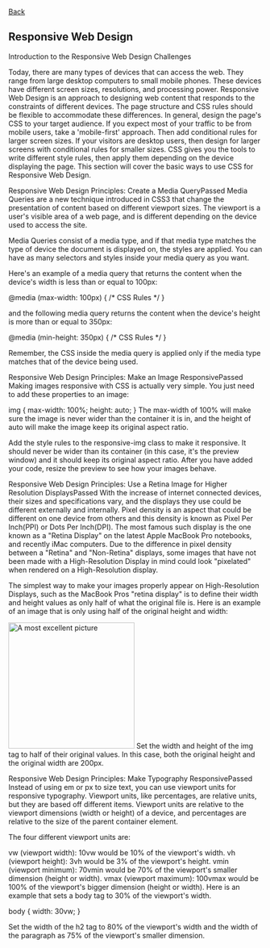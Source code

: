 [Back](../README.md)

## Responsive Web Design

Introduction to the Responsive Web Design Challenges

Today, there are many types of devices that can access the web. They range from large desktop computers to small mobile phones. These devices have different screen sizes, resolutions, and processing power. Responsive Web Design is an approach to designing web content that responds to the constraints of different devices. The page structure and CSS rules should be flexible to accommodate these differences. In general, design the page's CSS to your target audience. If you expect most of your traffic to be from mobile users, take a 'mobile-first' approach. Then add conditional rules for larger screen sizes. If your visitors are desktop users, then design for larger screens with conditional rules for smaller sizes. CSS gives you the tools to write different style rules, then apply them depending on the device displaying the page. This section will cover the basic ways to use CSS for Responsive Web Design.




Responsive Web Design Principles: Create a Media QueryPassed
Media Queries are a new technique introduced in CSS3 that change the presentation of content based on different viewport sizes. The viewport is a user's visible area of a web page, and is different depending on the device used to access the site.

Media Queries consist of a media type, and if that media type matches the type of device the document is displayed on, the styles are applied. You can have as many selectors and styles inside your media query as you want.

Here's an example of a media query that returns the content when the device's width is less than or equal to 100px:

@media (max-width: 100px) { /* CSS Rules */ }

and the following media query returns the content when the device's height is more than or equal to 350px:

@media (min-height: 350px) { /* CSS Rules */ }

Remember, the CSS inside the media query is applied only if the media type matches that of the device being used.




Responsive Web Design Principles: Make an Image ResponsivePassed
Making images responsive with CSS is actually very simple. You just need to add these properties to an image:

img {
  max-width: 100%;
  height: auto;
}
The max-width of 100% will make sure the image is never wider than the container it is in, and the height of auto will make the image keep its original aspect ratio.

Add the style rules to the responsive-img class to make it responsive. It should never be wider than its container (in this case, it's the preview window) and it should keep its original aspect ratio. After you have added your code, resize the preview to see how your images behave.





Responsive Web Design Principles: Use a Retina Image for Higher Resolution DisplaysPassed
With the increase of internet connected devices, their sizes and specifications vary, and the displays they use could be different externally and internally. Pixel density is an aspect that could be different on one device from others and this density is known as Pixel Per Inch(PPI) or Dots Per Inch(DPI). The most famous such display is the one known as a "Retina Display" on the latest Apple MacBook Pro notebooks, and recently iMac computers. Due to the difference in pixel density between a "Retina" and "Non-Retina" displays, some images that have not been made with a High-Resolution Display in mind could look "pixelated" when rendered on a High-Resolution display.

The simplest way to make your images properly appear on High-Resolution Displays, such as the MacBook Pros "retina display" is to define their width and height values as only half of what the original file is. Here is an example of an image that is only using half of the original height and width:

<style>
  img { height: 250px; width: 250px; }
</style>
<img src="coolPic500x500" alt="A most excellent picture">
Set the width and height of the img tag to half of their original values. In this case, both the original height and the original width are 200px.




Responsive Web Design Principles: Make Typography ResponsivePassed
Instead of using em or px to size text, you can use viewport units for responsive typography. Viewport units, like percentages, are relative units, but they are based off different items. Viewport units are relative to the viewport dimensions (width or height) of a device, and percentages are relative to the size of the parent container element.

The four different viewport units are:

vw (viewport width): 10vw would be 10% of the viewport's width.
vh (viewport height): 3vh would be 3% of the viewport's height.
vmin (viewport minimum): 70vmin would be 70% of the viewport's smaller dimension (height or width).
vmax (viewport maximum): 100vmax would be 100% of the viewport's bigger dimension (height or width).
Here is an example that sets a body tag to 30% of the viewport's width.

body { width: 30vw; }

Set the width of the h2 tag to 80% of the viewport's width and the width of the paragraph as 75% of the viewport's smaller dimension.



